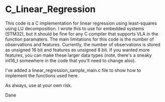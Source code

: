 # C_Linear_Regression
This code is a C implementation for linear regression using least-squares using LU decomposition. I wrote this to use for embedded systems (STM32), but it should be fine for any C compiler that supports VLA in the function paramaters. The main limitations for this code is the number of observations and features. Currently, the number of observations is stored as unsigned 16 bit and features as unsigned 8 bit. If you wanted more features, you can make these larger data types (note, there's a sneaky int16_t somewhere in the code that you'll need to change also).

I've added a linear_regression_sample_main.c file to show how to implement the functions used here.

As always, use at your own risk.

Dane
